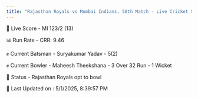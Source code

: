 ```yaml
---
title: "Rajasthan Royals vs Mumbai Indians, 50th Match - Live Cricket Score"
---
```


🔴 Live Score - MI 123/2 (13)  

📊 Run Rate - CRR: 9.46  

✊ Current Batsman - Suryakumar Yadav - 5(2)  

✊ Current Bowler - Maheesh Theekshana - 3 Over 32 Run - 1 Wicket  

📑 Status - Rajasthan Royals opt to bowl

📝 Last Updated on : 5/1/2025, 8:39:57 PM  

